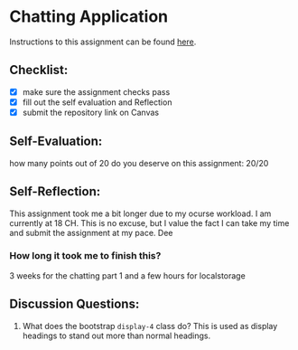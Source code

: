 Chatting Application
=====================
Instructions to this assignment can be found [here](https://it3049c.github.io/coursework/labs/chatting-app).

## Checklist:
- [x] make sure the assignment checks pass
- [x] fill out the self evaluation and Reflection
- [x] submit the repository link on Canvas

## Self-Evaluation:

how many points out of 20 do you deserve on this assignment: 20/20

## Self-Reflection:
<!-- Write your self-reflection under this line -->
This assignment took me a bit longer due to my ocurse workload. I am currently at 18 CH. This is no excuse, but I value the fact I can take my time and submit the assignment at my pace. Dee

### How long it took me to finish this?
3 weeks for the chatting part 1 and a few hours for localstorage 


## Discussion Questions:
1. What does the bootstrap `display-4` class do?
This is used as display headings to stand out more than normal headings.